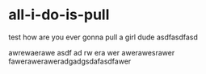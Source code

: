 # all-i-do-is-pull
test
how are you ever gonna pull a girl
dude
asdfasdfasd

awrewaerawe
asdf
ad
rw
era
wer
awerawesrawer
faweraweraweradgadgsdafasdfawer
